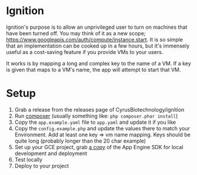 # Ignition

Ignition's purpose is to allow an unprivileged user to turn on machines that 
have been turned off. You may think of it as a new scope; 
https://www.googleapis.com/auth/compute/instance.start. It is so simple that an 
implementation can be cooked up in a few hours, but it's immensely useful as a 
cost-saving feature if you provide VMs to your users.

It works is by mapping a long and complex key to the name of a VM. If a key is 
given that maps to a VM's name, the app will attempt to start that VM.

# Setup

1. Grab a release from the releases page of CyrusBiotechnology/ignition
2. Run [composer](https://getcomposer.org/doc/01-basic-usage.md) (usually
something like: `php composer.phar install`)
3. Copy the `app.example.yaml` file to `app.yaml` and update it if you like
4. Copy the `config.example.php` and update the values there to match your 
Environment. Add at least one key => vm name mapping. Keys should be quite long 
(probably longer than the 20 char example)
5. Set up your GCE project, grab 
[a copy](https://console.cloud.google.com/start/appengine) of the App Engine 
SDK for local development and deployment
6. Test locally
7. Deploy to your project
